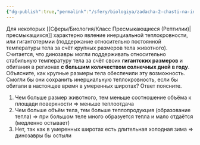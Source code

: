 ```yaml
---
{"dg-publish":true,"permalink":"/sfery/biologiya/zadacha-2-chasti-na-inerczialnuyu-teplokrovnost/","tags":["Зоология"]}
---
```


Для некоторых [[Сферы/Биология/Класс Пресмыкающиеся (Рептилии)\|пресмыкащихся]] характерно явление инерциальной теплокровности, или гигантотермии (поддержание относительно постоянной температуры тела за счёт крупных размеров тела животного). Считается, что динозавры могли поддерживать относительно стабильную температуру тела за счёт своих **гигантских размеров** и обитания в регионах **с большим количеством солнечных дней в году**. Объясните, как крупные размеры тела обеспечили эту возможность. Смогли бы они сохранить инерциальную теплокровность, если бы обитали в настоящее время в умеренных широтах? Ответ поясните. 

1. Чем больше размер животного, тем меньше соотношение объёма к площади поверхности => меньше теплоотдача
2. Чем больше объём тела, тем больше теплопродукция (образование тепла) => при большом теле много образуется тепла и мало отдаётся (медленно остывает)
3. Нет, так как в умеренных широтах есть длительная холодная зима => динозавры бы остыли
